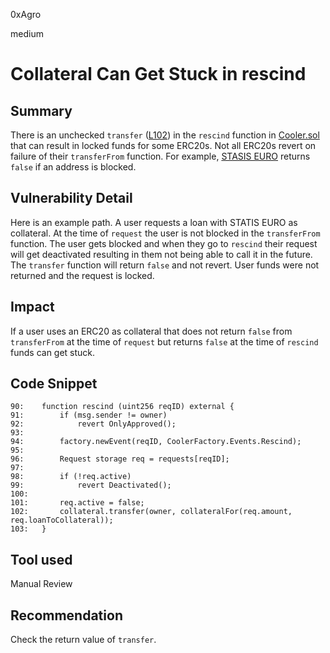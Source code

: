 0xAgro

medium

# Collateral Can Get Stuck in rescind

## Summary

There is an unchecked `transfer` ([L102](https://github.com/sherlock-audit/2023-01-cooler/blob/main/src/Cooler.sol#L102)) in the `rescind` function in [Cooler.sol](https://github.com/sherlock-audit/2023-01-cooler/blob/main/src/Cooler.sol) that can result in locked funds for some ERC20s. Not all ERC20s revert on failure of their `transferFrom` function. For example, [STASIS EURO](https://etherscan.io/address/0xdB25f211AB05b1c97D595516F45794528a807ad8#code) returns `false` if an address is blocked. 

## Vulnerability Detail

Here is an example path. A user requests a loan with STATIS EURO as collateral. At the time of `request` the user is not blocked in the `transferFrom` function. The user gets blocked and when they go to `rescind` their request will get deactivated resulting in them not being able to call it in the future. The `transfer` function will return `false` and not revert. User funds were not returned and the request is locked.

## Impact

If a user uses an ERC20 as collateral that does not return `false` from `transferFrom` at the time of `request` but returns `false` at the time of `rescind` funds can get stuck.

## Code Snippet
```solidity
90:    function rescind (uint256 reqID) external {
91:        if (msg.sender != owner) 
92:            revert OnlyApproved();
93:
94:        factory.newEvent(reqID, CoolerFactory.Events.Rescind);
95:
96:        Request storage req = requests[reqID];
97:
98:        if (!req.active)
99:            revert Deactivated();
100:        
101:       req.active = false;
102:       collateral.transfer(owner, collateralFor(req.amount, req.loanToCollateral));
103:   }
```
## Tool used

Manual Review

## Recommendation

Check the return value of `transfer`.
